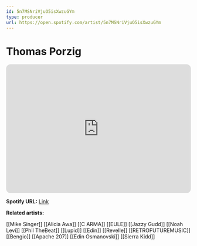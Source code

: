 ```yaml
---
id: 5n7MSNriVjuO5isXwzuGYm
type: producer
url: https://open.spotify.com/artist/5n7MSNriVjuO5isXwzuGYm
---
```

# Thomas Porzig

<iframe style="border-radius:12px" src="https://open.spotify.com/embed/artist/5n7MSNriVjuO5isXwzuGYm" width="100%" height="352" frameBorder="0" allowfullscreen="" allow="autoplay; clipboard-write; encrypted-media; fullscreen; picture-in-picture" loading="lazy"></iframe>

**Spotify URL:** [Link](https://open.spotify.com/artist/5n7MSNriVjuO5isXwzuGYm)

**Related artists:**

[[Mike Singer]]
[[Alicia Awa]]
[[C ARMA]]
[[EULE]]
[[Jazzy Gudd]]
[[Noah Levi]]
[[Phil TheBeat]]
[[Lupid]]
[[Edin]]
[[Revelle]]
[[RETROFUTUREMUSIC]]
[[Bengio]]
[[Apache 207]]
[[Edin Osmanovski]]
[[Sierra Kidd]]
